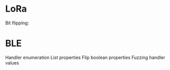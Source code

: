 # LoRa

Bit flipping:

# BLE
Handler enumeration
List properties
Flip boolean properties
Fuzzing handler values

